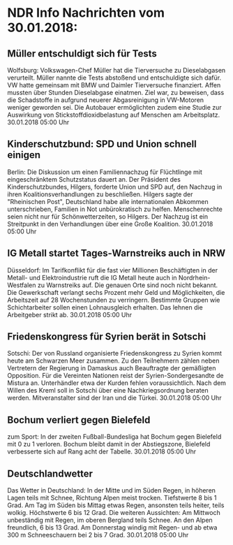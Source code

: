 # NDR Info Nachrichten vom 30.01.2018:


## Müller entschuldigt sich für Tests
Wolfsburg: Volkswagen-Chef Müller hat die Tierversuche zu Dieselabgasen verurteilt. Müller nannte die Tests abstoßend und entschuldigte sich dafür. VW hatte gemeinsam mit BMW und Daimler Tierversuche finanziert. Affen mussten über Stunden Dieselabgase einatmen. Ziel war, zu beweisen, dass die Schadstoffe in aufgrund neuerer Abgasreinigung in VW-Motoren weniger geworden sei. Die Autobauer ermöglichten zudem eine Studie zur Auswirkung von
Stickstoffdioxidbelastung auf Menschen am Arbeitsplatz. 30.01.2018 05:00 Uhr 

## Kinderschutzbund: SPD und Union schnell einigen
Berlin: Die Diskussion um einen Familiennachzug für Flüchtlinge mit eingeschränktem Schutzstatus dauert an. Der Präsident des Kinderschutzbundes, Hilgers, forderte Union und SPD auf, den Nachzug in ihren Koalitionsverhandlungen zu beschließen. Hilgers sagte der "Rheinischen Post", Deutschland habe alle internationalen Abkommen unterschrieben, Familien in Not unbürokratisch zu helfen. Menschenrechte seien nicht nur für Schönwetterzeiten, so Hilgers. Der Nachzug ist ein Streitpunkt in den Verhandlungen über eine Große Koalition. 30.01.2018 05:00 Uhr 

## IG Metall startet Tages-Warnstreiks auch in NRW
Düsseldorf: Im Tarifkonflikt für die fast vier Millionen Beschäftigten in der Metall- und Elektroindustrie ruft die IG Metall
heute auch in Nordrhein-Westfalen zu Warnstreiks auf. Die genauen Orte sind noch nicht bekannt. Die Gewerkschaft verlangt sechs Prozent mehr Geld und Möglichkeiten, die Arbeitszeit auf 28 Wochenstunden zu verringern. Bestimmte Gruppen wie Schichtarbeiter sollen einen Lohnausgleich erhalten. Das lehnen die Arbeitgeber strikt ab. 30.01.2018 05:00 Uhr 

## Friedenskongress für Syrien berät in Sotschi
Sotschi: Der von Russland organisierte Friedenskongress zu Syrien kommt heute am Schwarzen Meer zusammen. Zu den Teilnehmern zählen neben Vertretern der Regierung in Damaskus auch Beauftragte der gemäßigten Opposition. Für die Vereinten Nationen reist der Syrien-Sondergesandte de Mistura an. Unterhändler etwa der Kurden fehlen voraussichtlich. Nach dem Willen des Kreml soll in Sotschi über eine Nachkriegsordnung beraten werden. Mitveranstalter sind der Iran und die Türkei. 30.01.2018 05:00 Uhr 

## Bochum verliert gegen Bielefeld
zum Sport: In der zweiten Fußball-Bundesliga hat Bochum gegen Bielefeld mit 0 zu 1 verloren. Bochum bleibt damit in der Abstiegszone, Bielefeld verbesserte sich auf Rang acht der Tabelle. 30.01.2018 05:00 Uhr 

## Deutschlandwetter
Das Wetter in Deutschland: In der Mitte und im Süden Regen, in höheren Lagen teils mit Schnee, Richtung Alpen meist trocken. Tiefstwerte 8 bis 1 Grad. Am Tag im Süden bis Mittag etwas Regen, ansonsten teils heiter, teils wolkig. Höchstwerte 6 bis 12 Grad. Die weiteren Aussichten: Am Mittwoch unbeständig mit Regen, im oberen Bergland teils Schnee. An den Alpen freundlich, 6 bis 13 Grad. Am Donnerstag windig mit Regen- und ab etwa 300 m Schneeschauern bei 2 bis 7 Grad. 30.01.2018 05:00 Uhr 
